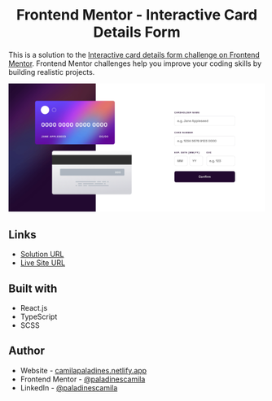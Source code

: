 <h1 align="center"> Frontend Mentor - Interactive Card Details Form</h1>

This is a solution to the [Interactive card details form challenge on Frontend Mentor](https://www.frontendmentor.io/challenges/interactive-card-details-form-XpS8cKZDWw). Frontend Mentor challenges help you improve your coding skills by building realistic projects.

![](https://raw.githubusercontent.com/paladinescamila/Interactive-Card-Details-Form/main/src/assets/screenshoot.png)

## Links

-   [Solution URL](https://github.com/paladinescamila/Interactive-Card-Details-Form)
-   [Live Site URL](https://icdf-frontend-mentor.netlify.app/)

## Built with

-   React.js
-   TypeScript
-   SCSS

## Author

-   Website - [camilapaladines.netlify.app](https://camilapaladines.netlify.app/)
-   Frontend Mentor - [@paladinescamila](https://www.frontendmentor.io/profile/paladinescamila)
-   LinkedIn - [@paladinescamila](https://co.linkedin.com/in/paladinescamila)

